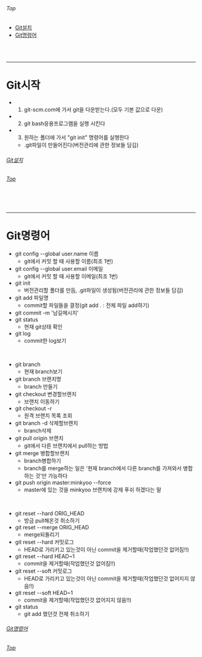 <br/>

###### Top

  - [Git설치](#git시작)
  - [Git명령어](#git명령어)

<br/>
<br/>

***

# Git시작
  - 1. git-scm.com에 가서 git을 다운받는다.(모두 기본 값으로 다운)
  - 2. git bash응용프로그램을 실행 시킨다
  - 3. 원하는 폴더에 가서 "git init" 명령어를 실행한다
    - .git파일이 만들어진다(버전관리에 관한 정보들 담김)

###### [Git설치](#git시작)
###### [Top](#top)

<br/>
<br/>

***

# Git명령어
  - git config --global user.name 이름
    - git에서 커밋 할 때 사용할 이름(최조 1번)
  - git config --global user.email 이메일
    - git에서 커밋 할 때 사용할 이메일(최조 1번)
  - git init
    - 버전관리할 폴더를 만듬, .git파일이 생성됨(버전관리에 관한 정보들 담김)
  - git add 파일명
    - commit할 파일들을 결정(git add . : 전체 파일 add하기)
  - git commit -m '남길메시지'
  - git status
    - 현재 git상태 확인
  - git log
    - commit한 log보기

<br/>

  - git branch
    - 현재 branch보기
  - git branch 브랜치명
    - branch 만들기
  - git checkout 변경할브랜치
    - 브랜치 이동하기
  - git checkout -r
    - 원격 브랜치 목록 조회
  - git branch -d 삭제할브랜치
    - branch삭제
  - git pull origin 브랜치
    - git에서 다른 브랜치에서 pull하는 방법
  - git merge 병합할브랜치
    - branch병합하기
    - branch를 merge하는 일은 '현재 branch에서 다른 branch를 가져와서 병합하는 것'만 가능하다
  - git push origin master:minkyoo --force
    - master에 있는 것을 minkyoo 브랜치에 강제 푸쉬 하겠다는 말

<br/>

  - git reset --hard ORIG_HEAD
    - 방금 pull해온것 취소하기
  - git reset --merge ORIG_HEAD
    - merge되돌리기
  - git reset --hard 커밋로그
    - HEAD로 가리키고 있는것이 아닌 commit을 제거할때(작업했던것 없어짐!!)
  - git reset --hard HEAD~1
    - commit을 제거할때(작업했던것 없어짐!!)
  - git reset --soft 커밋로그
    - HEAD로 가리키고 있는것이 아닌 commit을 제거할때(작업했던것 없어지지 않음!!)
  - git reset --soft HEAD~1
    - commit을 제거할때(작업했던것 없어지지 않음!!)
  - git status
    - git add 했던것 전체 취소하기

###### [Git명령어](#git명령어)
###### [Top](#top)

<br/>
<br/>

